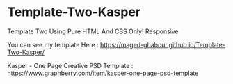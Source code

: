 # Template-Two-Kasper
Template Two Using Pure HTML And CSS Only! Responsive


You can see my template Here : https://maged-ghabour.github.io/Template-Two-Kasper/

Kasper - One Page Creative PSD Template :
https://www.graphberry.com/item/kasper-one-page-psd-template

